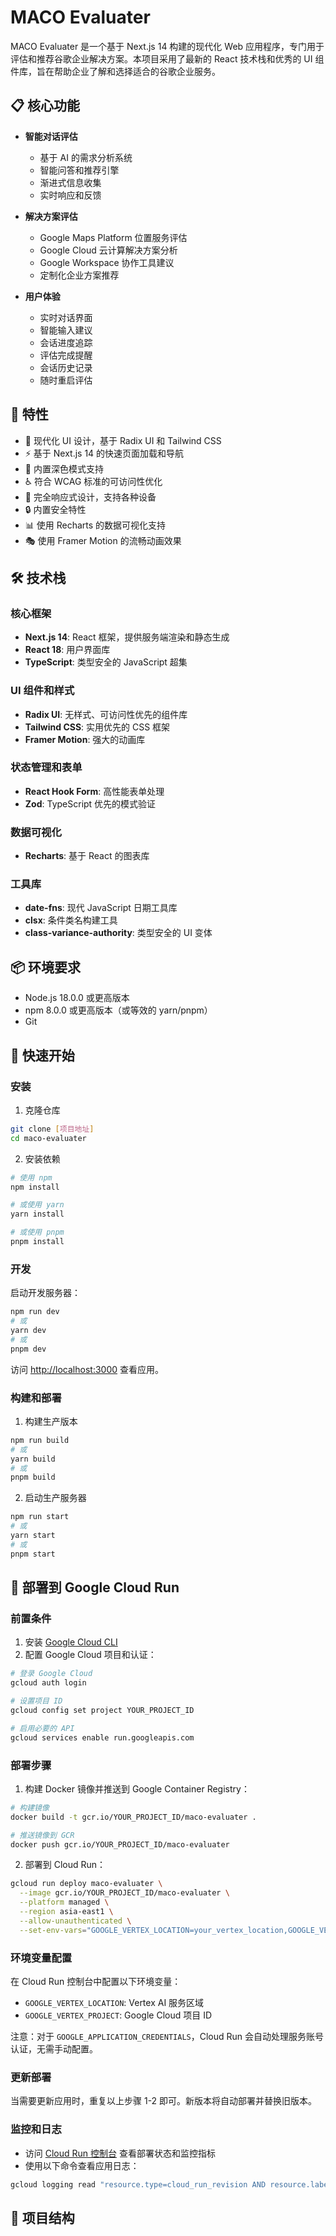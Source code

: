 # MACO Evaluater

MACO Evaluater 是一个基于 Next.js 14 构建的现代化 Web 应用程序，专门用于评估和推荐谷歌企业解决方案。本项目采用了最新的 React 技术栈和优秀的 UI 组件库，旨在帮助企业了解和选择适合的谷歌企业服务。

## 📋 核心功能

- **智能对话评估**
  - 基于 AI 的需求分析系统
  - 智能问答和推荐引擎
  - 渐进式信息收集
  - 实时响应和反馈

- **解决方案评估**
  - Google Maps Platform 位置服务评估
  - Google Cloud 云计算解决方案分析
  - Google Workspace 协作工具建议
  - 定制化企业方案推荐

- **用户体验**
  - 实时对话界面
  - 智能输入建议
  - 会话进度追踪
  - 评估完成提醒
  - 会话历史记录
  - 随时重启评估

## 🚀 特性

- 🎨 现代化 UI 设计，基于 Radix UI 和 Tailwind CSS
- ⚡️ 基于 Next.js 14 的快速页面加载和导航
- 🌙 内置深色模式支持
- ♿️ 符合 WCAG 标准的可访问性优化
- 📱 完全响应式设计，支持各种设备
- 🔒 内置安全特性
- 📊 使用 Recharts 的数据可视化支持
- 🎭 使用 Framer Motion 的流畅动画效果

## 🛠️ 技术栈

### 核心框架
- **Next.js 14**: React 框架，提供服务端渲染和静态生成
- **React 18**: 用户界面库
- **TypeScript**: 类型安全的 JavaScript 超集

### UI 组件和样式
- **Radix UI**: 无样式、可访问性优先的组件库
- **Tailwind CSS**: 实用优先的 CSS 框架
- **Framer Motion**: 强大的动画库

### 状态管理和表单
- **React Hook Form**: 高性能表单处理
- **Zod**: TypeScript 优先的模式验证

### 数据可视化
- **Recharts**: 基于 React 的图表库

### 工具库
- **date-fns**: 现代 JavaScript 日期工具库
- **clsx**: 条件类名构建工具
- **class-variance-authority**: 类型安全的 UI 变体

## 📦 环境要求

- Node.js 18.0.0 或更高版本
- npm 8.0.0 或更高版本（或等效的 yarn/pnpm）
- Git

## 🚀 快速开始

### 安装

1. 克隆仓库
```bash
git clone [项目地址]
cd maco-evaluater
```

2. 安装依赖
```bash
# 使用 npm
npm install

# 或使用 yarn
yarn install

# 或使用 pnpm
pnpm install
```

### 开发

启动开发服务器：

```bash
npm run dev
# 或
yarn dev
# 或
pnpm dev
```

访问 [http://localhost:3000](http://localhost:3000) 查看应用。

### 构建和部署

1. 构建生产版本
```bash
npm run build
# 或
yarn build
# 或
pnpm build
```

2. 启动生产服务器
```bash
npm run start
# 或
yarn start
# 或
pnpm start
```

## 🚀 部署到 Google Cloud Run

### 前置条件

1. 安装 [Google Cloud CLI](https://cloud.google.com/sdk/docs/install)
2. 配置 Google Cloud 项目和认证：
```bash
# 登录 Google Cloud
gcloud auth login

# 设置项目 ID
gcloud config set project YOUR_PROJECT_ID

# 启用必要的 API
gcloud services enable run.googleapis.com
```

### 部署步骤

1. 构建 Docker 镜像并推送到 Google Container Registry：
```bash
# 构建镜像
docker build -t gcr.io/YOUR_PROJECT_ID/maco-evaluater .

# 推送镜像到 GCR
docker push gcr.io/YOUR_PROJECT_ID/maco-evaluater
```

2. 部署到 Cloud Run：
```bash
gcloud run deploy maco-evaluater \
  --image gcr.io/YOUR_PROJECT_ID/maco-evaluater \
  --platform managed \
  --region asia-east1 \
  --allow-unauthenticated \
  --set-env-vars="GOOGLE_VERTEX_LOCATION=your_vertex_location,GOOGLE_VERTEX_PROJECT=your_project_id"
```

### 环境变量配置

在 Cloud Run 控制台中配置以下环境变量：
- `GOOGLE_VERTEX_LOCATION`: Vertex AI 服务区域
- `GOOGLE_VERTEX_PROJECT`: Google Cloud 项目 ID

注意：对于 `GOOGLE_APPLICATION_CREDENTIALS`，Cloud Run 会自动处理服务账号认证，无需手动配置。

### 更新部署

当需要更新应用时，重复以上步骤 1-2 即可。新版本将自动部署并替换旧版本。

### 监控和日志

- 访问 [Cloud Run 控制台](https://console.cloud.google.com/run) 查看部署状态和监控指标
- 使用以下命令查看应用日志：
```bash
gcloud logging read "resource.type=cloud_run_revision AND resource.labels.service_name=maco-evaluater" --limit 50
```

## 📁 项目结构

```